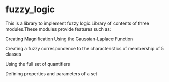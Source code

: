 # fuzzy_logic
This is a library to implement fuzzy logic.Library of contents of three modules.These modules provide features such as:

Creating Magnification Using the Gaussian-Laplace Function

Creating a fuzzy correspondence to the characteristics of membership of 5 classes

Using the full set of quantifiers

Defining properties and parameters of a set
